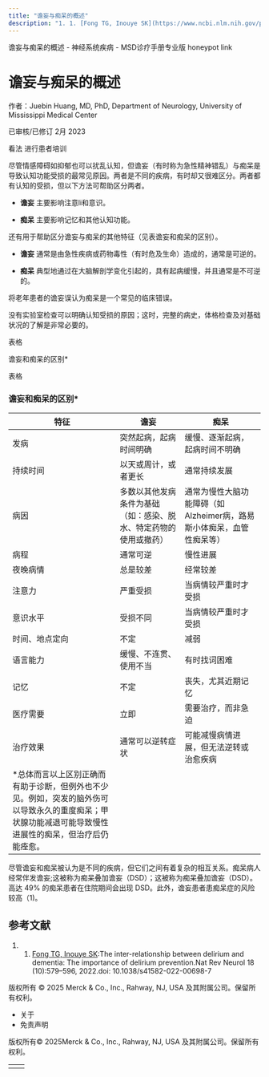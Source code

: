 ```yaml
---
title: "谵妄与痴呆的概述"
description: "1. 1. [Fong TG, Inouye SK](https://www.ncbi.nlm.nih.gov/pmc/articles/PMC9415264/):The inter-relationship between delirium and dementia: The importance of delirium prevention.Nat Rev Neurol 18 (10):579–596, 2022.doi: 10.1038/s41582-022-00698-7"
---
```


﻿谵妄与痴呆的概述 \- 神经系统疾病 \- MSD诊疗手册专业版 honeypot link

# 谵妄与痴呆的概述

作者：Juebin Huang, MD, PhD, Department of Neurology, University of Mississippi Medical Center

已审核/已修订 2月 2023

看法 进行患者培训

尽管情感障碍如抑郁也可以扰乱认知，但谵妄（有时称为急性精神错乱）与痴呆是导致认知功能受损的最常见原因。两者是不同的疾病，有时却又很难区分。两者都有认知的受损，但以下方法可帮助区分两者。

- **谵妄** 主要影响注意li和意识。

- **痴呆** 主要影响记忆和其他认知功能。


还有用于帮助区分谵妄与痴呆的其他特征（见表谵妄和痴呆的区别）。

- **谵妄** 通常是由急性疾病或药物毒性（有时危及生命）造成的，通常是可逆的。

- **痴呆** 典型地通过在大脑解剖学变化引起的，具有起病缓慢，并且通常是不可逆的。


将老年患者的谵妄误认为痴呆是一个常见的临床错误。

没有实验室检查可以明确认知受损的原因；这时，完整的病史，体格检查及对基础状况的了解是非常必要的。

表格

谵妄和痴呆的区别\*

表格

### 谵妄和痴呆的区别\*

| 特征 | 谵妄 | 痴呆 |
| --- | --- | --- |
| 发病 | 突然起病，起病时间明确 | 缓慢、逐渐起病，起病时间不明确 |
| 持续时间 | 以天或周计，或者更长 | 通常持续发展 |
| 病因 | 多数以其他发病条件为基础（如：感染、脱水、特定药物的使用或撤药） | 通常为慢性大脑功能障碍（如Alzheimer病，路易斯小体痴呆，血管性痴呆等） |
| 病程 | 通常可逆 | 慢性进展 |
| 夜晚病情 | 总是较差 | 经常较差 |
| 注意力 | 严重受损 | 当病情较严重时才受损 |
| 意识水平 | 受损不同 | 当病情较严重时才受损 |
| 时间、地点定向 | 不定 | 减弱 |
| 语言能力 | 缓慢、不连贯、使用不当 | 有时找词困难 |
| 记忆 | 不定 | 丧失，尤其近期记忆 |
| 医疗需要 | 立即 | 需要治疗，而非急迫 |
| 治疗效果 | 通常可以逆转症状 | 可能减慢病情进展，但无法逆转或治愈疾病 |
| \*总体而言以上区别正确而有助于诊断，但例外也不少见。例如，突发的脑外伤可以导致永久的重度痴呆；甲状腺功能减退可能导致慢性进展性的痴呆，但治疗后仍能痊愈。 |

尽管谵妄和痴呆被认为是不同的疾病，但它们之间有着复杂的相互关系。痴呆病人经常伴发谵妄;这被称为痴呆叠加谵妄（DSD）；这被称为痴呆叠加谵妄（DSD）。高达 49% 的痴呆患者在住院期间会出现 DSD。此外，谵妄患者患痴呆症的风险较高（1)。

## 参考文献

1. 1. [Fong TG, Inouye SK](https://www.ncbi.nlm.nih.gov/pmc/articles/PMC9415264/):The inter-relationship between delirium and dementia: The importance of delirium prevention.Nat Rev Neurol 18 (10):579–596, 2022.doi: 10.1038/s41582-022-00698-7




版权所有 © 2025
Merck & Co., Inc., Rahway, NJ, USA 及其附属公司。保留所有权利。

- 关于
- 免责声明

版权所有© 2025Merck & Co., Inc., Rahway, NJ, USA 及其附属公司。保留所有权利。

|     |     |
| --- | --- |
|  |  |